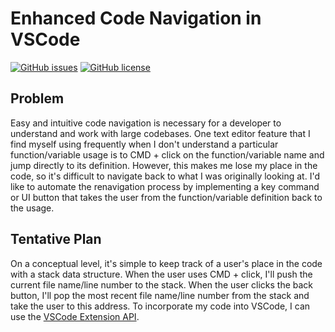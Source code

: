 # Enhanced Code Navigation in VSCode

[![GitHub issues](https://img.shields.io/github/issues/Yiwen-Gao/COMS4995)](https://github.com/Yiwen-Gao/COMS4995/issues)
[![GitHub license](https://img.shields.io/github/license/Yiwen-Gao/COMS4995)](https://github.com/Yiwen-Gao/COMS4995)

## Problem
Easy and intuitive code navigation is necessary for a developer to understand and work with large codebases. One text editor feature that I find myself using frequently when I don't understand a particular function/variable usage is to CMD + click on the function/variable name and jump directly to its definition. However, this makes me lose my place in the code, so it's difficult to navigate back to what I was originally looking at. I'd like to automate the renavigation process by implementing a key command or UI button that takes the user from the function/variable definition back to the usage.

## Tentative Plan
On a conceptual level, it's simple to keep track of a user's place in the code with a stack data structure. When the user uses CMD + click, I'll push the current file name/line number to the stack. When the user clicks the back button, I'll pop the most recent file name/line number from the stack and take the user to this address. To incorporate my code into VSCode, I can use the [VSCode Extension API](https://code.visualstudio.com/api).

